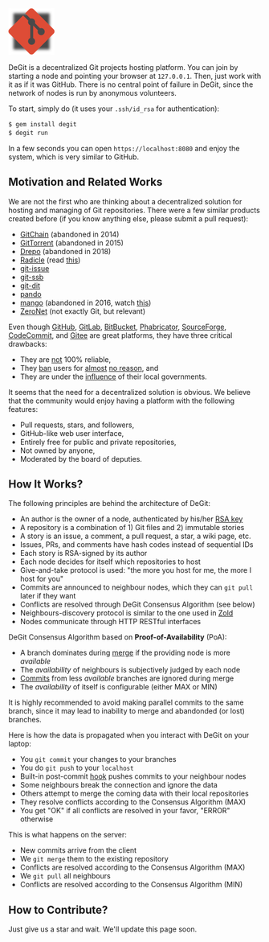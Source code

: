 <img src="/logo.svg" width="92px"/>

DeGit is a decentralized Git projects hosting platform.
You can join by starting a node and pointing your browser
at `127.0.0.1`. Then, just work with it as if it was GitHub.
There is no central point of failure in DeGit,
since the network of nodes is run by anonymous volunteers.

To start, simply do (it uses your `.ssh/id_rsa` for authentication):

```bash
$ gem install degit
$ degit run
```

In a few seconds you can open `https://localhost:8080` and enjoy
the system, which is very similar to GitHub.

## Motivation and Related Works

We are not the first who are thinking about a decentralized solution
for hosting and managing of Git repositories. There were a few similar products
created before (if you know anything else, please submit a pull request):

  * [GitChain](http://gitchain.org/) (abandoned in 2014)
  * [GitTorrent](https://github.com/cjb/GitTorrent) (abandoned in 2015)
  * [Drepo](https://www.drepo.io/) (abandoned in 2018)
  * [Radicle](https://github.com/radicle-dev) (read [this](https://outlierventures.io/wp-content/uploads/2019/11/Radicle-Diffusion-2019-1.pdf))
  * [git-issue](https://github.com/dspinellis/git-issue)
  * [git-ssb](https://scuttlebot.io/apis/community/git-ssb.html)
  * [git-dit](https://github.com/neithernut/git-dit)
  * [pando](https://github.com/pandonetwork/pando)
  * [mango](https://github.com/axic/mango) (abandoned in 2016, watch [this](https://www.youtube.com/watch?v=tU7_Yf45okc))
  * [ZeroNet](https://zeronet.io/) (not exactly Git, but relevant)

Even though [GitHub](https://github.com),
[GitLab](https://gitlab.com),
[BitBucket](https://bitbucket.com),
[Phabricator](https://phacility.com/phabricator/),
[SourceForge](https://sourceforge.net/),
[CodeCommit](https://console.aws.amazon.com/codecommit/home),
and
[Gitee](https://gitee.com) are great platforms,
they have three critical drawbacks:

  * They are [not](https://news.ycombinator.com/item?id=20499070) 100% reliable,
  * They [ban](https://medium.com/@catamphetamine/how-github-blocked-me-and-all-my-libraries-c32c61f061d3)
    users for
    [almost](https://medium.com/@hamed/github-blocked-my-account-and-they-think-im-developing-nuclear-weapons-e7e1fe62cb74)
    [no reason](https://en.wikipedia.org/wiki/Censorship_of_GitHub), and
  * They are under the [influence](https://techcrunch.com/2019/07/29/github-ban-sanctioned-countries/) of their local governments.

It seems that the need for a decentralized solution is obvious.
We believe that the community would enjoy having a platform
with the following features:

  * Pull requests, stars, and followers,
  * GitHub-like web user interface,
  * Entirely free for public and private repositories,
  * Not owned by anyone,
  * Moderated by the board of deputies.

## How It Works?

The following principles are behind the architecture of DeGit:

  * An author is the owner of a node, authenticated by his/her [RSA key](https://en.wikipedia.org/wiki/RSA_%28cryptosystem%29)
  * A repository is a combination of 1) Git files and 2) immutable stories
  * A story is an issue, a comment, a pull request, a star, a wiki page, etc.
  * Issues, PRs, and comments have hash codes instead of sequential IDs
  * Each story is RSA-signed by its author
  * Each node decides for itself which repositories to host
  * Give-and-take protocol is used: "the more you host for me, the more I host for you"
  * Commits are announced to neighbour nodes, which they can `git pull` later if they want
  * Conflicts are resolved through DeGit Consensus Algorithm (see below)
  * Neighbours-discovery protocol is similar to the one used in [Zold](https://blog.zold.io/2018/12/28/nodes-discovery-protocol.html)
  * Nodes communicate through HTTP RESTful interfaces

DeGit Consensus Algorithm based on **Proof-of-Availability** (PoA):

  * A branch dominates during [merge](https://git-scm.com/docs/git-merge) if the providing node is more _available_
  * The _availability_ of neighbours is subjectively judged by each node
  * [Commits](https://git-scm.com/docs/git-commit) from less _available_ branches are ignored during merge
  * The _availability_ of itself is configurable (either MAX or MIN)

It is highly recommended to avoid making parallel commits to the
same branch, since it may lead to inability to merge and abandonded
(or lost) branches.

Here is how the data is propagated when you interact with DeGit on your laptop:

  * You `git commit` your changes to your branches
  * You do `git push` to your `localhost`
  * Built-in post-commit [hook](https://git-scm.com/docs/githooks) pushes commits to your neighbour nodes
  * Some neighbours break the connection and ignore the data
  * Others attempt to merge the coming data with their local repositories
  * They resolve conflicts according to the Consensus Algorithm (MAX)
  * You get "OK" if all conflicts are resolved in your favor, "ERROR" otherwise

This is what happens on the server:

  * New commits arrive from the client
  * We `git merge` them to the existing repository
  * Conflicts are resolved according to the Consensus Algorithm (MAX)
  * We `git pull` all neighbours
  * Conflicts are resolved according to the Consensus Algorithm (MIN)

## How to Contribute?

Just give us a star and wait. We'll update this page soon.
